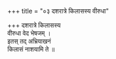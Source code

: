 +++
title = "०३ दशरात्रे किलासस्य वीरुधा"

+++
दशरात्रे किलासस्य  
वीरुधा वेद भेषजम् ।  
इतस् तद् अभ्रियाखनं  
किलासं नाशयामि ते ॥